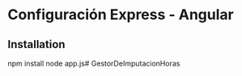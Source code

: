 # Configuración Express - Angular

## Installation

npm install
node app.js# GestorDeImputacionHoras
